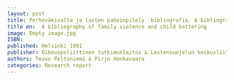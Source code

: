 ```yaml
---
layout: post
title: Perheväkivalta ja lasten pahoinpitely -bibliografia. A bibliography of family violence and child battering (64 siv.)
title en:  A bibliography of family violence and child battering
image: Empty image.jpg
ISBN: 
published: Helsinki 1981 
publisher: Oikeuspoliittinen tutkimuslaitos & Lastensuojelun keskusliitto
authors: Teuvo Peltoniemi & Pirjo Honkavaara
categories: Research report
---
```

